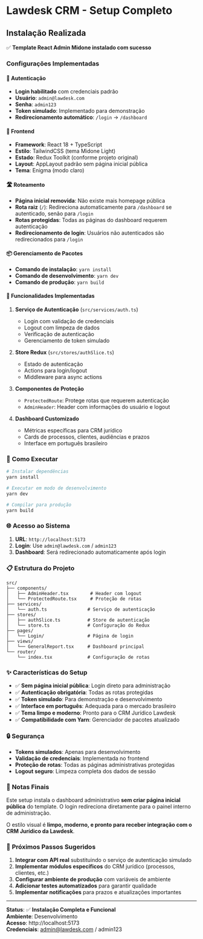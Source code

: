 # Lawdesk CRM - Setup Completo

## Instalação Realizada

✅ **Template React Admin Midone instalado com sucesso**

### Configurações Implementadas

#### 🔐 **Autenticação**

- **Login habilitado** com credenciais padrão
- **Usuário**: `admin@lawdesk.com`
- **Senha**: `admin123`
- **Token simulado**: Implementado para demonstração
- **Redirecionamento automático**: `/login` → `/dashboard`

#### 🎨 **Frontend**

- **Framework**: React 18 + TypeScript
- **Estilo**: TailwindCSS (tema Midone Light)
- **Estado**: Redux Toolkit (conforme projeto original)
- **Layout**: AppLayout padrão sem página inicial pública
- **Tema**: Enigma (modo claro)

#### 🛣️ **Roteamento**

- **Página inicial removida**: Não existe mais homepage pública
- **Rota raiz** (`/`): Redireciona automaticamente para `/dashboard` se autenticado, senão para `/login`
- **Rotas protegidas**: Todas as páginas do dashboard requerem autenticação
- **Redirecionamento de login**: Usuários não autenticados são redirecionados para `/login`

#### 📦 **Gerenciamento de Pacotes**

- **Comando de instalação**: `yarn install`
- **Comando de desenvolvimento**: `yarn dev`
- **Comando de produção**: `yarn build`

#### 🔧 **Funcionalidades Implementadas**

1. **Serviço de Autenticação** (`src/services/auth.ts`)

   - Login com validação de credenciais
   - Logout com limpeza de dados
   - Verificação de autenticação
   - Gerenciamento de token simulado

2. **Store Redux** (`src/stores/authSlice.ts`)

   - Estado de autenticação
   - Actions para login/logout
   - Middleware para async actions

3. **Componentes de Proteção**

   - `ProtectedRoute`: Protege rotas que requerem autenticação
   - `AdminHeader`: Header com informações do usuário e logout

4. **Dashboard Customizado**
   - Métricas específicas para CRM jurídico
   - Cards de processos, clientes, audiências e prazos
   - Interface em português brasileiro

### 🚀 **Como Executar**

```bash
# Instalar dependências
yarn install

# Executar em modo de desenvolvimento
yarn dev

# Compilar para produção
yarn build
```

### 🌐 **Acesso ao Sistema**

1. **URL**: `http://localhost:5173`
2. **Login**: Use `admin@lawdesk.com` / `admin123`
3. **Dashboard**: Será redirecionado automaticamente após login

### 📋 **Estrutura do Projeto**

```
src/
├── components/
│   ├── AdminHeader.tsx        # Header com logout
│   └── ProtectedRoute.tsx     # Proteção de rotas
├── services/
│   └── auth.ts               # Serviço de autenticação
├── stores/
│   ├── authSlice.ts          # Store de autenticação
│   └── store.ts              # Configuração do Redux
├── pages/
│   └── Login/                # Página de login
├── views/
│   └── GeneralReport.tsx     # Dashboard principal
└── router/
    └── index.tsx             # Configuração de rotas
```

### ✨ **Características do Setup**

- ✅ **Sem página inicial pública**: Login direto para administração
- ✅ **Autenticação obrigatória**: Todas as rotas protegidas
- ✅ **Token simulado**: Para demonstração e desenvolvimento
- ✅ **Interface em português**: Adequada para o mercado brasileiro
- ✅ **Tema limpo e moderno**: Pronto para o CRM Jurídico Lawdesk
- ✅ **Compatibilidade com Yarn**: Gerenciador de pacotes atualizado

### 🔒 **Segurança**

- **Tokens simulados**: Apenas para desenvolvimento
- **Validação de credenciais**: Implementada no frontend
- **Proteção de rotas**: Todas as páginas administrativas protegidas
- **Logout seguro**: Limpeza completa dos dados de sessão

### 📝 **Notas Finais**

Este setup instala o dashboard administrativo **sem criar página inicial pública** do template. O login redireciona diretamente para o painel interno de administração.

O estilo visual é **limpo, moderno, e pronto para receber integração com o CRM Jurídico da Lawdesk**.

### 🎯 **Próximos Passos Sugeridos**

1. **Integrar com API real** substituindo o serviço de autenticação simulado
2. **Implementar módulos específicos** do CRM jurídico (processos, clientes, etc.)
3. **Configurar ambiente de produção** com variáveis de ambiente
4. **Adicionar testes automatizados** para garantir qualidade
5. **Implementar notificações** para prazos e atualizações importantes

---

**Status**: ✅ **Instalação Completa e Funcional**  
**Ambiente**: Desenvolvimento  
**Acesso**: http://localhost:5173  
**Credenciais**: admin@lawdesk.com / admin123
